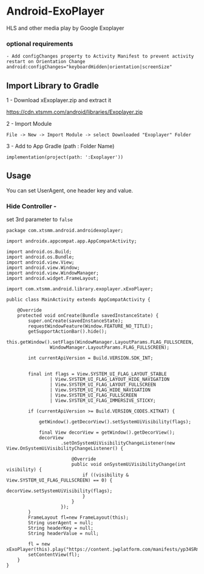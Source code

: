 # Android-ExoPlayer
HLS and other media play by Google Exoplayer

### optional requirements
```
- Add configChanges property to Activity Manifest to prevent activity restart on Orientation Change
android:configChanges="keyboardHidden|orientation|screenSize"

```

## Import Library to Gradle

1 - Download xExoplayer.zip and extract it

https://cdn.xtsmm.com/android/libraries/Exoplayer.zip


2 - Import Module

```
File -> New -> Import Module -> select Downloaded "Exoplayer" Folder
```

3 - Add to App Gradle (path : Folder Name)

```
implementation(project(path: ':Exoplayer'))
```


## Usage
You can set UserAgent, one header key and value.

### Hide Controller - 
set 3rd parameter to ``` false ```

```
package com.xtsmm.android.androidexoplayer;

import androidx.appcompat.app.AppCompatActivity;

import android.os.Build;
import android.os.Bundle;
import android.view.View;
import android.view.Window;
import android.view.WindowManager;
import android.widget.FrameLayout;

import com.xtsmm.android.library.exoplayer.xExoPlayer;

public class MainActivity extends AppCompatActivity {

    @Override
    protected void onCreate(Bundle savedInstanceState) {
        super.onCreate(savedInstanceState);
        requestWindowFeature(Window.FEATURE_NO_TITLE);
        getSupportActionBar().hide();
        this.getWindow().setFlags(WindowManager.LayoutParams.FLAG_FULLSCREEN,
                WindowManager.LayoutParams.FLAG_FULLSCREEN);

        int currentApiVersion = Build.VERSION.SDK_INT;


        final int flags = View.SYSTEM_UI_FLAG_LAYOUT_STABLE
                | View.SYSTEM_UI_FLAG_LAYOUT_HIDE_NAVIGATION
                | View.SYSTEM_UI_FLAG_LAYOUT_FULLSCREEN
                | View.SYSTEM_UI_FLAG_HIDE_NAVIGATION
                | View.SYSTEM_UI_FLAG_FULLSCREEN
                | View.SYSTEM_UI_FLAG_IMMERSIVE_STICKY;

        if (currentApiVersion >= Build.VERSION_CODES.KITKAT) {

            getWindow().getDecorView().setSystemUiVisibility(flags);

            final View decorView = getWindow().getDecorView();
            decorView
                    .setOnSystemUiVisibilityChangeListener(new View.OnSystemUiVisibilityChangeListener() {

                        @Override
                        public void onSystemUiVisibilityChange(int visibility) {
                            if ((visibility & View.SYSTEM_UI_FLAG_FULLSCREEN) == 0) {
                                decorView.setSystemUiVisibility(flags);
                            }
                        }
                    });
        }
        FrameLayout fl=new FrameLayout(this);
        String userAgent = null;
        String headerKey = null;
        String headerValue = null;

        fl = new xExoPlayer(this).play("https://content.jwplatform.com/manifests/yp34SRmf.m3u8",fl,true,userAgent,headerKey,headerValue);
        setContentView(fl);
    }
}
```
